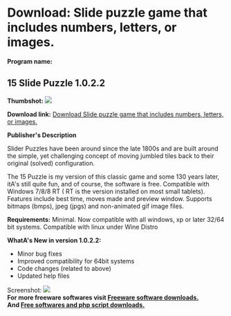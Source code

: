 # Download: Slide puzzle game that includes numbers, letters, or images.

**Program name:**

## 15 Slide Puzzle 1.0.2.2

  
**Thumbshot:** ![](http://www.freewarefiles.com/screenshot/15slidepuzzle1_md.jpg)   
  
**Download link:** [Download Slide puzzle game that includes numbers, letters, or images.](http://freesoftwares.boysofts.com/15-Slide-Puzzle_program_97033.html)  
  


**Publisher's Description**  
  


Slider Puzzles have been around since the late 1800s and are built around the simple, yet challenging concept of moving jumbled tiles back to their original (solved) configuration. 

The 15 Puzzle is my version of this classic game and some 130 years later, itA's still quite fun, and of course, the software is free. Compatible with Windows 7/8/8 RT ( RT is the version installed on most small tablets). Features include best time, moves made and preview window. Supports bitmaps (bmps), jpeg (jpgs) and non-animated gif image files.

**Requirements:** Minimal. Now compatible with all windows, xp or later 32/64 bit systems. Compatible with linux under Wine Distro

**WhatA's New in version 1.0.2.2:**

  * Minor bug fixes 
  * Improved compatibility for 64bit systems 
  * Code changes (related to above) 
  * Updated help files 

  
  
Screenshot: ![](http://www.freewarefiles.com/screenshot/15slidepuzzle1.jpg)   
**For more freeware softwares visit [Freeware software downloads.](http://freesoftwares.boysofts.com/)**   
**And [Free softwares and php script downloads.](http://www.boysofts.com/)**
